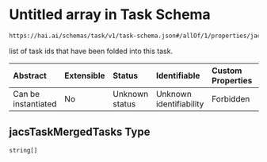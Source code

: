 # Untitled array in Task Schema

```txt
https://hai.ai/schemas/task/v1/task-schema.json#/allOf/1/properties/jacsTaskMergedTasks
```

list of task ids that have been folded into this task.

| Abstract            | Extensible | Status         | Identifiable            | Custom Properties | Additional Properties | Access Restrictions | Defined In                                                                          |
| :------------------ | :--------- | :------------- | :---------------------- | :---------------- | :-------------------- | :------------------ | :---------------------------------------------------------------------------------- |
| Can be instantiated | No         | Unknown status | Unknown identifiability | Forbidden         | Allowed               | none                | [task.schema.json\*](../../schemas/task/v1/task.schema.json "open original schema") |

## jacsTaskMergedTasks Type

`string[]`
